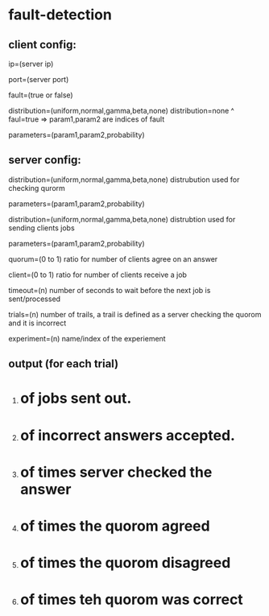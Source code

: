fault-detection
===============

client config:
-------------
ip=(server ip)

port=(server port)

fault=(true or false)

distribution=(uniform,normal,gamma,beta,none) distribution=none ^ faul=true => param1,param2 are indices of fault

parameters=(param1,param2,probability)




server config:
-------------
distribution=(uniform,normal,gamma,beta,none) distrubution used for checking qurorm

parameters=(param1,param2,probability)

distribution=(uniform,normal,gamma,beta,none) distrubtion used for sending clients jobs

parameters=(param1,param2,probability)

quorum=(0 to 1) ratio for number of clients agree on an answer

client=(0 to 1) ratio for number of clients receive a job

timeout=(n) number of seconds to wait before the next job is sent/processed

trials=(n) number of trails, a trail is defined as a server checking the quorom and it is incorrect

experiment=(n) name/index of the experiement





output (for each trial)
-------------
1. # of jobs sent out.
2. # of incorrect answers accepted.
3. # of times server checked the answer
4. # of times the quorom agreed
5. # of times the quorom disagreed
6. # of times teh quorom was correct
